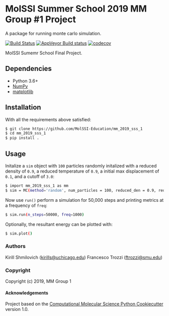 MolSSI Summer School 2019 MM Group #1 Project
==============================

A package for running monte carlo simulation.

[//]: # (Badges)
[![Build Status](https://travis-ci.org/KirillShmilovich/mm_2019_sss_1.svg?branch=master)](https://travis-ci.org/KirillShmilovich/mm_2019_sss_1)
[![AppVeyor Build status](https://ci.appveyor.com/api/projects/status/REPLACE_WITH_APPVEYOR_LINK/branch/master?svg=true)](https://ci.appveyor.com/project/REPLACE_WITH_OWNER_ACCOUNT/mm_2019_sss_1/branch/master)
[![codecov](https://codecov.io/gh/REPLACE_WITH_OWNER_ACCOUNT/mm_2019_sss_1/branch/master/graph/badge.svg)](https://codecov.io/gh/REPLACE_WITH_OWNER_ACCOUNT/mm_2019_sss_1/branch/master)

MolSSI Sumemr School Final Project.

## Dependencies

- Python 3.6+
- [NumPy](https://numpy.org)
- [matplotlib](https://matplotlib.org)

## Installation

With all the requirements above satisfied:
```bash
$ git clone https://github.com/MolSSI-Education/mm_2019_sss_1
$ cd mm_2019_sss_1
$ pip install .
```

## Usage

Initalize a `sim` object with `100` particles randomly initalized with a reduced density of `0.9`, a reduced temperature of `0.9`, a initial max displacement of `0.1`, and a cutoff of `3.0`:
```bash
$ import mm_2019_sss_1 as mm
$ sim = MC(method='random', num_particles = 100, reduced_den = 0.9, reduced_temp = 0.9, max_displacement = 0.1, cutoff = 3.0)
```
Now use `run()` perform a simulation for 50,000 steps and printing metrics at a frequency of `freq`:

```bash
$ sim.run(n_steps=50000, freq=1000)
```

Optionally, the resultant energy can be plotted with:

```bash
$ sim.plot()
```

### Authors 

Kirill Shmilovich (kirills@uchicago.edu)
Francesco Trozzi (ftrozzi@smu.edu)

### Copyright

Copyright (c) 2019, MM Group 1


#### Acknowledgements
 
Project based on the 
[Computational Molecular Science Python Cookiecutter](https://github.com/molssi/cookiecutter-cms) version 1.0.
